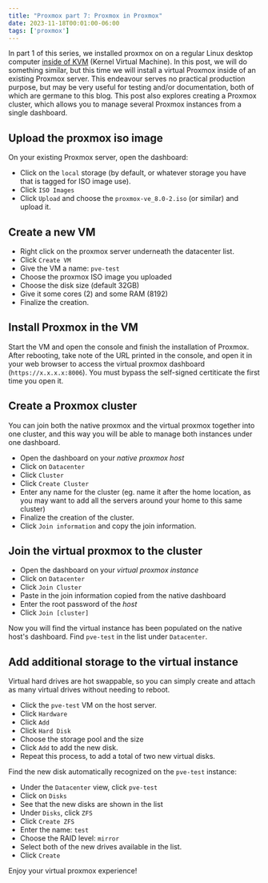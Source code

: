 ```yaml
---
title: "Proxmox part 7: Proxmox in Proxmox"
date: 2023-11-18T00:01:00-06:00
tags: ['proxmox']
---
```


In part 1 of this series, we installed proxmox on on a regular Linux
desktop computer [inside of
KVM](https://blog.rymcg.tech/blog/proxmox/01-virtual-proxmox/) (Kernel
Virtual Machine). In this post, we will do something similar, but this
time we will install a virtual Proxmox inside of an existing Proxmox
server. This endeavour serves no practical production purpose, but may
be very useful for testing and/or documentation, both of which are
germane to this blog. This post also explores creating a Proxmox
cluster, which allows you to manage several Proxmox instances from a
single dashboard.

## Upload the proxmox iso image

On your existing Proxmox server, open the dashboard:

 * Click on the `local` storage (by default, or whatever storage you
   have that is tagged for ISO image use).
 * Click `ISO Images`
 * Click `Upload` and choose the `proxmox-ve_8.0-2.iso` (or similar)
   and upload it.

## Create a new VM

 * Right click on the proxmox server underneath the datacenter list.
 * Click `Create VM`
 * Give the VM a name: `pve-test`
 * Choose the proxmox ISO image you uploaded
 * Choose the disk size (default 32GB)
 * Give it some cores (2) and some RAM (8192)
 * Finalize the creation.

## Install Proxmox in the VM

Start the VM and open the console and finish the installation of
Proxmox. After rebooting, take note of the URL printed in the console,
and open it in your web browser to access the virtual proxmox
dashboard (`https://x.x.x.x:8006`). You must bypass the self-signed
certiticate the first time you open it.

## Create a Proxmox cluster

You can join both the native proxmox and the virtual proxmox together
into one cluster, and this way you will be able to manage both
instances under one dashboard.

 * Open the dashboard on your *native proxmox host*
 * Click on `Datacenter`
 * Click `Cluster`
 * Click `Create Cluster`
 * Enter any name for the cluster (eg. name it after the home
   location, as you may want to add all the servers around your home
   to this same cluster)
 * Finalize the creation of the cluster.
 * Click `Join information` and copy the join information.

## Join the virtual proxmox to the cluster

 * Open the dashboard on your *virtual proxmox instance*
 * Click on `Datacenter`
 * Click `Join Cluster`
 * Paste in the join information copied from the native dashboard
 * Enter the root password of the *host*
 * Click `Join [cluster]`

Now you will find the virtual instance has been populated on the
native host's dashboard. Find `pve-test` in the list under
`Datacenter`.

## Add additional storage to the virtual instance

Virtual hard drives are hot swappable, so you can simply create and
attach as many virtual drives without needing to reboot.

 * Click the `pve-test` VM on the host server.
 * Click `Hardware`
 * Click `Add`
 * Click `Hard Disk`
 * Choose the storage pool and the size
 * Click `Add` to add the new disk.
 * Repeat this process, to add a total of two new virtual disks.

Find the new disk automatically recognized on the `pve-test` instance:

 * Under the `Datacenter` view, click `pve-test`
 * Click on `Disks`
 * See that the new disks are shown in the list
 * Under `Disks`, click `ZFS`
 * Click `Create ZFS`
 * Enter the name: `test`
 * Choose the RAID level: `mirror`
 * Select both of the new drives available in the list.
 * Click `Create`

Enjoy your virtual proxmox experience!
